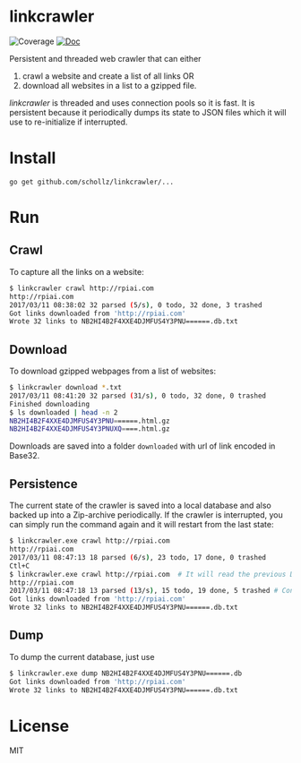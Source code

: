 # linkcrawler

![Coverage](https://img.shields.io/badge/coverage-76%25-green.svg?style=flat-square)
[![Doc](http://img.shields.io/badge/godoc-reference-5272B4.svg?style=flat-square)](https://godoc.org/github.com/schollz/linkcrawler/lib)

Persistent and threaded web crawler that can either

  1. crawl a website and create a list of all links OR
  2. download all websites in a list to a gzipped file.

*linkcrawler* is threaded and uses connection pools so it is fast. It is persistent because it periodically dumps its state to JSON files which it will use to re-initialize if interrupted.

# Install

```
go get github.com/schollz/linkcrawler/...
```

# Run

## Crawl

To capture all the links on a website:

```bash
$ linkcrawler crawl http://rpiai.com
http://rpiai.com
2017/03/11 08:38:02 32 parsed (5/s), 0 todo, 32 done, 3 trashed
Got links downloaded from 'http://rpiai.com'
Wrote 32 links to NB2HI4B2F4XXE4DJMFUS4Y3PNU======.db.txt
```

## Download

To download gzipped webpages from a list of websites:

```bash
$ linkcrawler download *.txt
2017/03/11 08:41:20 32 parsed (31/s), 0 todo, 32 done, 0 trashed
Finished downloading
$ ls downloaded | head -n 2
NB2HI4B2F4XXE4DJMFUS4Y3PNU======.html.gz
NB2HI4B2F4XXE4DJMFUS4Y3PNUXQ====.html.gz
```

Downloads are saved into a folder `downloaded` with url of link encoded in Base32.

## Persistence

The current state of the crawler is saved into a local database and also backed up into a Zip-archive periodically. If the crawler is interrupted, you can simply run the command again and it will restart from the last state:

```bash
$ linkcrawler.exe crawl http://rpiai.com
http://rpiai.com
2017/03/11 08:47:13 18 parsed (6/s), 23 todo, 17 done, 0 trashed
Ctl+C
$ linkcrawler.exe crawl http://rpiai.com  # It will read the previous DB
http://rpiai.com
2017/03/11 08:47:18 13 parsed (13/s), 15 todo, 19 done, 5 trashed # Continued!
Got links downloaded from 'http://rpiai.com'
Wrote 32 links to NB2HI4B2F4XXE4DJMFUS4Y3PNU======.db.txt
```

## Dump

To dump the current database, just use

```bash
$ linkcrawler.exe dump NB2HI4B2F4XXE4DJMFUS4Y3PNU======.db
Got links downloaded from 'http://rpiai.com'
Wrote 32 links to NB2HI4B2F4XXE4DJMFUS4Y3PNU======.db.txt
```


# License

MIT
